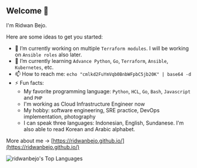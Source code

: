 ## Welcome 👋

I'm Ridwan Bejo.

Here are some ideas to get you started:

- 🔭 I’m currently working on multiple `Terraform modules`. I will be working on `Ansible roles` also later.
- 🌱 I’m currently learning `Advance Python`, `Go`, `Terraform`, `Ansible`, `Kubernetes`, etc.
- 📫 How to reach me: `echo "cmlkd2FuYmVqb0BnbWFpbC5jb20K" | base64 -d`
- ⚡ Fun facts:
  - My favorite programming language: `Python`, `HCL`, `Go`, `Bash`, `Javascript` and `PHP`
  - I'm working as Cloud Infrastructure Engineer now
  - My hobby: software engineering, SRE practice, DevOps implementation, photography
  - I can speak three languages: Indonesian, English, Sundanese. I'm also able to read Korean and Arabic alphabet.

More about me -> [https://ridwanbejo.github.io/](https://ridwanbejo.github.io/)

![ridwanbejo's Top Languages](https://github-readme-stats.vercel.app/api/top-langs/?username=ridwanbejo&theme=vue-dark&show_icons=true&hide_border=false&layout=compact)